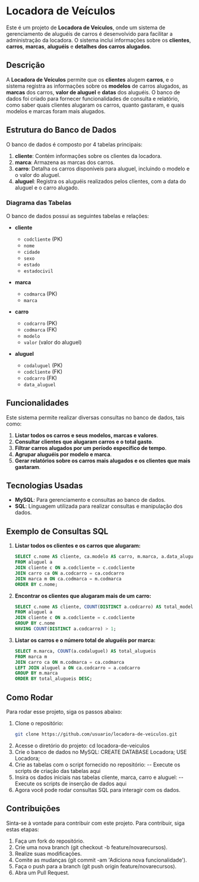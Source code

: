 # Locadora de Veículos

Este é um projeto de **Locadora de Veículos**, onde um sistema de gerenciamento de aluguéis de carros é desenvolvido para facilitar a administração da locadora. O sistema inclui informações sobre os **clientes**, **carros**, **marcas**, **aluguéis** e **detalhes dos carros alugados**.

## Descrição

A **Locadora de Veículos** permite que os **clientes** alugem **carros**, e o sistema registra as informações sobre os **modelos** de carros alugados, as **marcas** dos carros, **valor de aluguel** e **datas** dos aluguéis. O banco de dados foi criado para fornecer funcionalidades de consulta e relatório, como saber quais clientes alugaram os carros, quanto gastaram, e quais modelos e marcas foram mais alugados.

## Estrutura do Banco de Dados

O banco de dados é composto por 4 tabelas principais:

1. **cliente**: Contém informações sobre os clientes da locadora.
2. **marca**: Armazena as marcas dos carros.
3. **carro**: Detalha os carros disponíveis para aluguel, incluindo o modelo e o valor do aluguel.
4. **aluguel**: Registra os aluguéis realizados pelos clientes, com a data do aluguel e o carro alugado.

### Diagrama das Tabelas

O banco de dados possui as seguintes tabelas e relações:

- **cliente**
    - `codcliente` (PK)
    - `nome`
    - `cidade`
    - `sexo`
    - `estado`
    - `estadocivil`

- **marca**
    - `codmarca` (PK)
    - `marca`

- **carro**
    - `codcarro` (PK)
    - `codmarca` (FK)
    - `modelo`
    - `valor` (valor do aluguel)

- **aluguel**
    - `codaluguel` (PK)
    - `codcliente` (FK)
    - `codcarro` (FK)
    - `data_aluguel`

## Funcionalidades

Este sistema permite realizar diversas consultas no banco de dados, tais como:

1. **Listar todos os carros e seus modelos, marcas e valores**.
2. **Consultar clientes que alugaram carros e o total gasto**.
3. **Filtrar carros alugados por um período específico de tempo**.
4. **Agrupar aluguéis por modelo e marca**.
5. **Gerar relatórios sobre os carros mais alugados e os clientes que mais gastaram**.

## Tecnologias Usadas

- **MySQL**: Para gerenciamento e consultas ao banco de dados.
- **SQL**: Linguagem utilizada para realizar consultas e manipulação dos dados.

## Exemplo de Consultas SQL

1. **Listar todos os clientes e os carros que alugaram:**

    ```sql
    SELECT c.nome AS cliente, ca.modelo AS carro, m.marca, a.data_aluguel
    FROM aluguel a
    JOIN cliente c ON a.codcliente = c.codcliente
    JOIN carro ca ON a.codcarro = ca.codcarro
    JOIN marca m ON ca.codmarca = m.codmarca
    ORDER BY c.nome;
    ```

2. **Encontrar os clientes que alugaram mais de um carro:**

    ```sql
    SELECT c.nome AS cliente, COUNT(DISTINCT a.codcarro) AS total_modelos_alugados
    FROM aluguel a
    JOIN cliente c ON a.codcliente = c.codcliente
    GROUP BY c.nome
    HAVING COUNT(DISTINCT a.codcarro) > 1;
    ```

3. **Listar os carros e o número total de aluguéis por marca:**

    ```sql
    SELECT m.marca, COUNT(a.codaluguel) AS total_alugueis
    FROM marca m
    JOIN carro ca ON m.codmarca = ca.codmarca
    LEFT JOIN aluguel a ON ca.codcarro = a.codcarro
    GROUP BY m.marca
    ORDER BY total_alugueis DESC;
    ```

## Como Rodar

Para rodar esse projeto, siga os passos abaixo:

1. Clone o repositório:
   ```bash
   git clone https://github.com/usuario/locadora-de-veiculos.git
2. Acesse o diretório do projeto:
   cd locadora-de-veiculos
3. Crie o banco de dados no MySQL:
   CREATE DATABASE Locadora;
   USE Locadora;
4. Crie as tabelas com o script fornecido no repositório:
   -- Execute os scripts de criação das tabelas aqui
5. Insira os dados iniciais nas tabelas cliente, marca, carro e aluguel:
   -- Execute os scripts de inserção de dados aqui
6. Agora você pode rodar consultas SQL para interagir com os dados.

## Contribuições

Sinta-se à vontade para contribuir com este projeto. Para contribuir, siga estas etapas:

1. Faça um fork do repositório.
2. Crie uma nova branch (git checkout -b feature/novarecursos).
3. Realize suas modificações.
4. Comite as mudanças (git commit -am 'Adiciona nova funcionalidade').
5. Faça o push para a branch (git push origin feature/novarecursos).
6. Abra um Pull Request.

